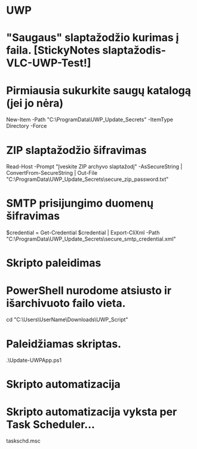 # UWP
# "Saugaus" slaptažodžio kurimas į faila. [StickyNotes slaptažodis- VLC-UWP-Test!]

# Pirmiausia sukurkite saugų katalogą (jei jo nėra)
New-Item -Path "C:\ProgramData\UWP_Update_Secrets" -ItemType Directory -Force

# ZIP slaptažodžio šifravimas 
Read-Host -Prompt "Įveskite ZIP archyvo slaptažodį" -AsSecureString | ConvertFrom-SecureString | Out-File "C:\ProgramData\UWP_Update_Secrets\secure_zip_password.txt"

# SMTP prisijungimo duomenų šifravimas
$credential = Get-Credential
$credential | Export-CliXml -Path "C:\ProgramData\UWP_Update_Secrets\secure_smtp_credential.xml"

# Skripto paleidimas

# PowerShell nurodome atsiusto ir išarchivuoto failo vieta.
cd "C:\Users\UserName\Downloads\UWP_Script"

# Paleidžiamas skriptas.
.\Update-UWPApp.ps1

# Skripto automatizacija

# Skripto automatizacija vyksta per Task Scheduler...
taskschd.msc
